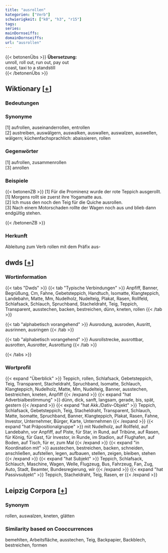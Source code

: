 ```yaml
---
title: "ausrollen"
kategorien: ["Verb"]
schwierigkeit: ["k0", "h3", "r15"]
tags:
series:
mainDornseiffs:
domainDornseiffs:
url: "ausrollen"
---
```


{{< betonenÜbs >}}
**Übersetzung:**  
unroll, roll out, run out, pay out  
coast, taxi to a standstill  
{{< /betonenÜbs >}}

## Wiktionary [[+](https://de.wiktionary.org/wiki/ausrollen)]

### Bedeutungen

### Synonyme
[1] aufrollen, auseinanderrollen, entrollen  
[2] austreiben, auswälgern, auswalken, auswallen, auswalzen, auswellen, wälgern; küchenfachsprachlich: abaissieren, rollen  

### Gegenwörter
[1] aufrollen, zusammenrollen  
[3] anrollen  

### Beispiele
{{< betonenZB >}}
[1] Für die Prominenz wurde der rote Teppich ausgerollt.  
[1] Morgens rollt sie zuerst ihre Yogamatte aus.  
[2] Ich muss den noch den Teig für die Quiche ausrollen.  
[3] Nach einem Motorschaden rollte der Wagen noch aus und blieb dann endgültig stehen.  

{{< /betonenZB >}}
### Herkunft
Ableitung zum Verb rollen mit dem Präfix aus-  



## dwds [[+](https://www.dwds.de/wb/ausrollen)]

### Wortinformation
{{< tabs "Dwds" >}}
{{< tab "Typische Verbindungen" >}}
Anpfiff, Banner, Begrüßung, Cm, Fahne, Gebetsteppich, Handtuch, Isomatte, Klangteppich, Landebahn, Matte, Mm, Nudelholz, Nudelteig, Plakat, Rasen, Rollfeld, Schlafsack, Schlauch, Spruchband, Stacheldraht, Teig, Teppich, Transparent, ausstechen, backen, bestreichen, dünn, kneten, rollen
{{< /tab >}}

{{< tab "alphabetisch vorangehend" >}}
Ausrodung, ausroden, Ausritt, ausrinnen, ausringen
{{< /tab >}}

{{< tab "alphabetisch vorangehend" >}}
Ausrollstrecke, ausrottbar, ausrotten, Ausrotter, Ausrottung
{{< /tab >}}

{{< /tabs >}}

### Wortprofil
{{< expand "Überblick" >}} Teppich, rollen, Schlafsack, Gebetsteppich, Teig, Transparent, Stacheldraht, Spruchband, Isomatte, Schlauch, Klangteppich, Nudelholz, Matte, Mm, Nudelteig, Banner, ausstechen, bestreichen, kneten, Anpfiff {{< /expand >}}
{{< expand "hat Adverbialbestimmung" >}} dünn, dick, sanft, langsam, gerade, bis, spät, gestern {{< /expand >}}
{{< expand "hat Akk./Dativ-Objekt" >}} Teppich, Schlafsack, Gebetsteppich, Teig, Stacheldraht, Transparent, Schlauch, Matte, Isomatte, Spruchband, Banner, Klangteppich, Plakat, Rasen, Fahne, Investor, Unternehmer, Bürger, Karte, Unternehmen {{< /expand >}}
{{< expand "hat Präpositionalgruppe" >}} mit Nudelholz, auf Rollfeld, auf Landebahn, vor Anpfiff, auf Piste, für Star, in Rund, auf Tribüne, auf Rasen, für König, für Gast, für Investor, in Runde, im Stadion, auf Flughafen, auf Boden, auf Tisch, für er, zum Mal {{< /expand >}}
{{< expand "in Koordination mit" >}} ausstechen, bestreichen, backen, schneiden, anschließen, aufstellen, legen, aufbauen, stellen, zeigen, bleiben, stehen {{< /expand >}}
{{< expand "hat Subjekt" >}} Teppich, Schlafsack, Schlauch, Maschine, Wagen, Welle, Flugzeug, Bus, Fahrzeug, Fan, Zug, Auto, Stadt, Beamter, Bundesregierung, wir {{< /expand >}}
{{< expand "hat Passivsubjekt" >}} Teppich, Stacheldraht, Teig, Rasen, er {{< /expand >}}

## Leipzig Corpora [[+](https://corpora.uni-leipzig.de/en/res?word=ausrollen&corpusId=deu_newscrawl-public_2018)]


### Synonym
rollen, auswalzen, kneten, glätten


### Similarity based on Cooccurrences
bemehlten, Arbeitsfläche, ausstechen, Teig, Backpapier, Backblech, bestreichen, formen

